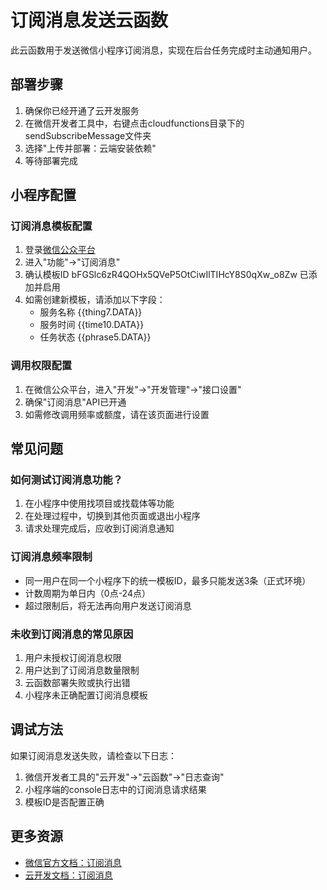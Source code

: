 # 订阅消息发送云函数

此云函数用于发送微信小程序订阅消息，实现在后台任务完成时主动通知用户。

## 部署步骤

1. 确保你已经开通了云开发服务
2. 在微信开发者工具中，右键点击cloudfunctions目录下的sendSubscribeMessage文件夹
3. 选择"上传并部署：云端安装依赖"
4. 等待部署完成

## 小程序配置

### 订阅消息模板配置

1. 登录[微信公众平台](https://mp.weixin.qq.com/)
2. 进入"功能"->"订阅消息"
3. 确认模板ID bFGSlc6zR4QOHx5QVeP5OtCiwIlTIHcY8S0qXw_o8Zw 已添加并启用
4. 如需创建新模板，请添加以下字段：
   - 服务名称 {{thing7.DATA}}
   - 服务时间 {{time10.DATA}}
   - 任务状态 {{phrase5.DATA}}

### 调用权限配置

1. 在微信公众平台，进入"开发"->"开发管理"->"接口设置"
2. 确保"订阅消息"API已开通
3. 如需修改调用频率或额度，请在该页面进行设置

## 常见问题

### 如何测试订阅消息功能？

1. 在小程序中使用找项目或找载体等功能
2. 在处理过程中，切换到其他页面或退出小程序
3. 请求处理完成后，应收到订阅消息通知

### 订阅消息频率限制

- 同一用户在同一个小程序下的统一模板ID，最多只能发送3条（正式环境）
- 计数周期为单日内（0点-24点）
- 超过限制后，将无法再向用户发送订阅消息

### 未收到订阅消息的常见原因

1. 用户未授权订阅消息权限
2. 用户达到了订阅消息数量限制
3. 云函数部署失败或执行出错
4. 小程序未正确配置订阅消息模板

## 调试方法

如果订阅消息发送失败，请检查以下日志：

1. 微信开发者工具的"云开发"->"云函数"->"日志查询"
2. 小程序端的console日志中的订阅消息请求结果
3. 模板ID是否配置正确

## 更多资源

- [微信官方文档：订阅消息](https://developers.weixin.qq.com/miniprogram/dev/framework/open-ability/subscribe-message.html)
- [云开发文档：订阅消息](https://developers.weixin.qq.com/miniprogram/dev/wxcloud/guide/open/message.html) 